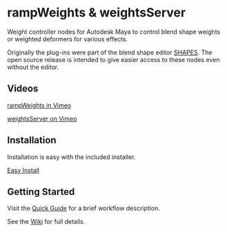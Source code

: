 # rampWeights & weightsServer
Weight controller nodes for Autodesk Maya to control blend shape weights or weighted deformers for various effects.

Originally the plug-ins were part of the blend shape editor [SHAPES](http://www.braverabbit.com/shapes/). The open source release is intended to give easier access to these nodes even without the editor.

## Videos
[rampWeights in Vimeo](https://vimeo.com/311842397)

[weightsServer on Vimeo](https://vimeo.com/256378129)

## Installation
Installation is easy with the included installer.

[Easy Install](https://github.com/IngoClemens/rampWeights/wiki/Installation)

## Getting Started
Visit the [Quick Guide](https://github.com/IngoClemens/rampWeights/wiki/Quick-Guide) for a brief workflow description.

See the [Wiki](https://github.com/IngoClemens/rampWeights/wiki) for full details.
